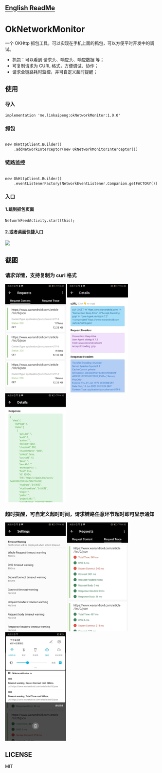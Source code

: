 ##   [English ReadMe](https://github.com/linkaipeng/OkNetworkMonitor/blob/master/README_EN.md)


# OkNetworkMonitor

一个 OKHttp 抓包工具，可以实现在手机上面的抓包，可以方便平时开发中的调试。


- 抓包：可以看到 请求头、响应头、响应数据 等；
- 可复制请求为 CURL 格式，方便调试、协作；
- 请求全链路耗时监控，并可自定义超时提醒；


## 使用

### 导入

`implementation 'me.linkaipeng:okNetworkMonitor:1.0.0'`

### 抓包

```

new OkHttpClient.Builder()
    .addNetworkInterceptor(new OkNetworkMonitorInterceptor())

```

### 链路监控

```

new OkHttpClient.Builder()
    .eventListenerFactory(NetworkEventListener.Companion.getFACTORY())

```

### 入口

#### 1.跳到抓包页面

```
NetworkFeedActivity.start(this);
```

#### 2.或者桌面快捷入口

<img src="screenshots/screenshot4.png" width=250/>



## 截图

### 请求详情，支持复制为 curl 格式

<img src="screenshots/s1.jpg" width=200/> <img src="screenshots/s2.jpg" width=200/> <img src="screenshots/s3.jpg" width=200/>

### 超时提醒，可自定义超时时间，请求链路任意环节超时即可显示通知

<img src="screenshots/s4.jpg" width=200/> <img src="screenshots/s5.jpg" width=200/> <img src="screenshots/s6.jpg" width=200/>


## LICENSE

MIT
